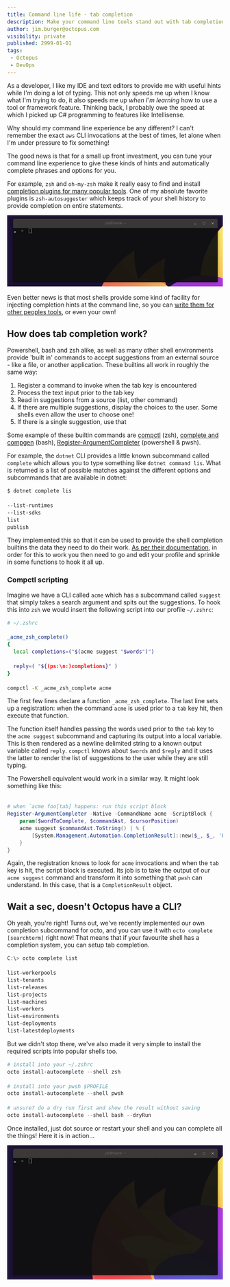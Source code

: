 ```yaml
---
title: Command line life - tab completion
description: Make your command line tools stand out with tab completion magic. Lets find out how it works?
author: jim.burger@octopus.com
visibility: private
published: 2999-01-01
tags:
 - Octopus
 - DevOps
---
```


As a developer, I like my IDE and text editors to provide me with useful hints while I'm doing a lot of typing. This not only speeds me up when I know what I'm trying to do, it also speeds me up _when I'm learning_ how to use a tool or framework feature. Thinking back, I probably owe the speed at which I picked up C# programming to features like Intellisense.

Why should my command line experience be any different? I can't remember the exact `aws` CLI invocations at the best of times, let alone when I'm under pressure to fix something!

The good news is that for a small up front investment, you can tune your command line experience to give these kinds of hints and automatically complete phrases and options for you.

For example, `zsh` and `oh-my-zsh` make it really easy to find and install [completion plugins for many popular tools](https://github.com/ohmyzsh/ohmyzsh/wiki/Plugins). One of my absolute favorite plugins is `zsh-autosuggester` which keeps track of your shell history to provide completion on entire statements.

![animation of zsh-autosuggester completing an AWS CLI invocation](zsh-auto.gif)

Even better news is that most shells provide some kind of facility for injecting completion hints at the command line, so you can [write them for other peoples tools](https://www.cyberciti.biz/faq/add-bash-auto-completion-in-ubuntu-linux/), or even your own!

## How does tab completion work?

Powershell, bash and zsh alike, as well as many other shell environments provide 'built in' commands to accept suggestions from an external source - like a file, or another application. These builtins all work in roughly the same way:

1. Register a command to invoke when the tab key is encountered
2. Process the text input prior to the tab key
3. Read in suggestions from a source (list, other command)
4. If there are multiple suggestions, display the choices to the user. Some shells even allow the user to choose one!
5. If there is a single suggestion, use that

Some example of these builtin commands are [compctl](https://linux.die.net/man/1/zshcompctl) (zsh), [complete and compgen](https://www.gnu.org/software/bash/manual/html_node/Programmable-Completion-Builtins.html) (bash), [Register-ArgumentCompleter](https://docs.microsoft.com/en-us/powershell/module/microsoft.powershell.core/register-argumentcompleter?view=powershell-7) (powershell & pwsh).

For example, the `dotnet` CLI provides a little known subcommand called `complete` which allows you to type something like `dotnet command lis`. What is returned is a list of possible matches against the different options and subcommands that are available in dotnet: 

```bash
$ dotnet complete lis

--list-runtimes
--list-sdks
list
publish
```

They implemented this so that it can be used to provide the shell completion builtins the data they need to do their work. [As per their documentation](https://github.com/dotnet/cli/blob/master/Documentation/general/tab-completion.md?WT.mc_id=-blog-scottha#how-to-enable-it), in order for this to work you then need to go and edit your profile and sprinkle in some functions to hook it all up.

### Compctl scripting

Imagine we have a CLI called `acme` which has a subcommand called `suggest` that simply takes a search argument and spits out the suggestions. To hook this into `zsh` we would insert the following script into our profile `~/.zshrc`:

```bash
# ~/.zshrc

_acme_zsh_complete() 
{
  local completions=("$(acme suggest "$words")")

  reply=( "${(ps:\n:)completions}" )
}

compctl -K _acme_zsh_complete acme
```

The first few lines declare a function `_acme_zsh_complete`. The last line sets up a registration: when the command `acme` is used prior to a `tab` key hit, then execute that function.

The function itself handles passing the words used prior to the `tab` key to the `acme suggest` subcommand and capturing its output into a local variable. This is then rendered as a newline delimited string to a known output variable called `reply`. `compctl` knows about `$words` and `$reply` and it uses the latter to render the list of suggestions to the user while they are still typing.

The Powershell equivalent would work in a similar way. It might look something like this:

```powershell

# when `acme foo[tab] happens: run this script block
Register-ArgumentCompleter -Native -CommandName acme -ScriptBlock {
    param($wordToComplete, $commandAst, $cursorPosition)
    acme suggest $commandAst.ToString() | % {
        [System.Management.Automation.CompletionResult]::new($_, $_, 'ParameterName', $_)
    }
}
```

Again, the registration knows to look for `acme` invocations and when the `tab` key is hit, the script block is executed. Its job is to take the output of our `acme suggest` command and transform it into something that `pwsh` can understand. In this case, that is a `CompletionResult` object.


## Wait a sec, doesn't Octopus have a CLI?

Oh yeah, you're right! Turns out, we've recently implemented our own completion subcommand for octo, and you can use it with `octo complete [searchterm]` right now! That means that if your favourite shell has a completion system, you can setup tab completion.

```powershell
C:\> octo complete list

list-workerpools
list-tenants
list-releases
list-projects
list-machines
list-workers
list-environments
list-deployments
list-latestdeployments
```

But we didn't stop there, we've also made it very simple to install the required scripts into popular shells too.

```powershell
# install into your ~/.zshrc
octo install-autocomplete --shell zsh

# install into your pwsh $PROFILE
octo install-autocomplete --shell pwsh

# unsure? do a dry run first and show the result without saving
octo install-autocomplete --shell bash --dryRun
```

Once installed, just dot source or restart your shell and you can complete all the things! Here it is in action...

![animation of octo CLI using zsh tab completion](octo-complete.gif)


